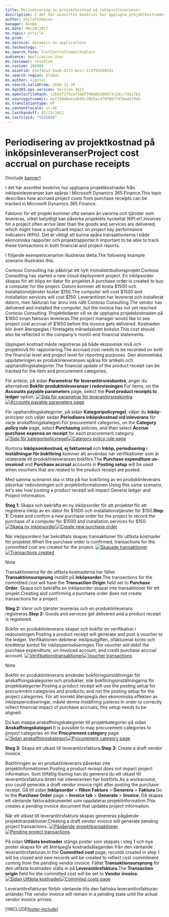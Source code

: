 ```yaml
---
title: Periodisering av projektkostnad på inköpsinleveranser
description: I det här avsnittet beskrivs hur upplupna projektkostnader från inköpsinleveranser kan spåras i Microsoft Dynamics 365 Finance.
author: ShylaThompson
manager: AnnBe
ms.date: 06/20/2017
ms.topic: article
ms.prod: ''
ms.service: dynamics-ax-applications
ms.technology: ''
ms.search.form: CostControlCommittedCost
audience: Application User
ms.reviewer: roschlom
ms.custom: 266984
ms.assetid: 61e7d2a3-5aab-4113-bccc-213f932885d2
ms.search.region: Global
ms.author: sigitac
ms.search.validFrom: 2016-11-30
ms.dyn365.ops.version: Version 1611
ms.openlocfilehash: c2b92f1f5caf34bf798b86380b73c2dcc7de17b3
ms.sourcegitcommit: eaf330dbee1db96c20d5ac479f007747bea079eb
ms.translationtype: HT
ms.contentlocale: sv-SE
ms.lasthandoff: 02/15/2021
ms.locfileid: "5231650"
---
```

# <a name="project-cost-accrual-on-purchase-receipts"></a><span data-ttu-id="98aa6-103">Periodisering av projektkostnad på inköpsinleveranser</span><span class="sxs-lookup"><span data-stu-id="98aa6-103">Project cost accrual on purchase receipts</span></span>

[!include [banner](../includes/banner.md)]

<span data-ttu-id="98aa6-104">I det här avsnittet beskrivs hur upplupna projektkostnader från inköpsinleveranser kan spåras i Microsoft Dynamics 365 Finance.</span><span class="sxs-lookup"><span data-stu-id="98aa6-104">This topic describes how accrued project costs from purchase receipts can be tracked in Microsoft Dynamics 365 Finance.</span></span> 

<span data-ttu-id="98aa6-105">Fakturor för ett projekt kommer ofta senare än varorna och tjänster som levereras, vilket betydligt kan påverka projektets nyckeltal (KPI:er).</span><span class="sxs-lookup"><span data-stu-id="98aa6-105">Invoices for a project often arrive later than the goods and services are delivered, which might have a significant impact on project key performance indicators (KPIs).</span></span> <span data-ttu-id="98aa6-106">Det är viktigt att kunna spåra transaktionerna i både ekonomiska rapporter och projektrapporter.</span><span class="sxs-lookup"><span data-stu-id="98aa6-106">It important to be able to track these transactions in both financial and project reports.</span></span>

<span data-ttu-id="98aa6-107">I följande exempelscenarion illustreras detta.</span><span class="sxs-lookup"><span data-stu-id="98aa6-107">The following example scenario illustrates this.</span></span> 

<span data-ttu-id="98aa6-108">Contoso Consulting har påbörjat ett nytt molndistributionsprojekt.</span><span class="sxs-lookup"><span data-stu-id="98aa6-108">Contoso Consulting has started a new cloud deployment project.</span></span> <span data-ttu-id="98aa6-109">En inköpsorder skapas för att köpa en dator för projektet.</span><span class="sxs-lookup"><span data-stu-id="98aa6-109">A purchase order is created to buy a computer for the project.</span></span> <span data-ttu-id="98aa6-110">Datorn kommer att kosta $1500 och installationstjänster kostar $150.</span><span class="sxs-lookup"><span data-stu-id="98aa6-110">The computer will cost $1500 and installation services will cost $150.</span></span> <span data-ttu-id="98aa6-111">Leverantören har levererat och installerat datorn, men fakturan har ännu inte nått Contoso Consulting.</span><span class="sxs-lookup"><span data-stu-id="98aa6-111">The vendor has delivered and installed the computer, but the invoice has not yet reached Contoso Consulting.</span></span> <span data-ttu-id="98aa6-112">Projektledaren vill se de upplupna projektkostnaden på $1650 innan fakturan levereras.</span><span class="sxs-lookup"><span data-stu-id="98aa6-112">The project manager would like to see project cost accrual of $1650 before the invoice gets delivered.</span></span> <span data-ttu-id="98aa6-113">Kostnaden bör även återspeglas i företagets månadsslutet bokslut.</span><span class="sxs-lookup"><span data-stu-id="98aa6-113">This cost should also be reflected in the company's month end financial statements.</span></span> 

<span data-ttu-id="98aa6-114">Upplupen kostnad måste registreras på både ekonomisk nivå och projektnivå för rapportering.</span><span class="sxs-lookup"><span data-stu-id="98aa6-114">The accrued cost needs to be recorded on both the financial level and project level for reporting purposes.</span></span> <span data-ttu-id="98aa6-115">Den ekonomiska uppdateringen av produktinleveransen spåras för artikeln och upphandlingskategorier.</span><span class="sxs-lookup"><span data-stu-id="98aa6-115">The financial update of the product receipt can be tracked for the item and procurement categories.</span></span> 

<span data-ttu-id="98aa6-116">För artiklar, på sidan **Parametrar för leverantörsreskontra**, anger du alternativet **Bokför produktinleveranser i redovisningen**.</span><span class="sxs-lookup"><span data-stu-id="98aa6-116">For items, on the **Accounts payable parameters** page, select the **Post product receipts to ledger** option.</span></span>
<span data-ttu-id="98aa6-117">[![Sida för parametrar för leverantörsreskontra](./media/accruals1-1024x409.png)](./media/accruals1.png)</span><span class="sxs-lookup"><span data-stu-id="98aa6-117">[![Accounts payable parameters page](./media/accruals1-1024x409.png)](./media/accruals1.png)</span></span> 

<span data-ttu-id="98aa6-118">För upphandlingskategorier, på sidan **Kategoripolicyregel**, väljer du **Inköp**-principer och väljer sedan **Periodisera inköpskostnad vid inleverans** för varje anskaffningskategori.</span><span class="sxs-lookup"><span data-stu-id="98aa6-118">For procurement categories, on the **Category policy rule** page, select **Purchasing** policies, and then select **Accrue purchase expense on receipt** for each procurement category.</span></span>
<span data-ttu-id="98aa6-119">[![Sida för kategoripolicyregel](./media/accruals2-1024x569.png)](./media/accruals2.png)</span><span class="sxs-lookup"><span data-stu-id="98aa6-119">[![Category policy rule page](./media/accruals2-1024x569.png)](./media/accruals2.png)</span></span> 

<span data-ttu-id="98aa6-120">Kontona **Inköpsomkostnad, ej fakturerad** och **Inköp, periodisering** i **Inställningar för bokföring** kommer att användas när verifikationer som är relaterade till produktinleveransen bokförs.</span><span class="sxs-lookup"><span data-stu-id="98aa6-120">The **Purchase expenditure un-invoiced** and **Purchase accrual** accounts in **Posting setup** will be used when vouchers that are related to the product receipt are posted.</span></span>

<span data-ttu-id="98aa6-121">Med samma scenariot ska vi titta på hur bokföring av en produktinleverans påverkar redovisningen och projektinformationen.</span><span class="sxs-lookup"><span data-stu-id="98aa6-121">Using this same scenario, let's see how posting a product receipt will impact General ledger and Project information.</span></span> 

<span data-ttu-id="98aa6-122">**Steg 1:** Skapa och bekräfta en ny inköpsorder för att projektet för att registrera inköp av en dator för $1500 och installationstjänster för $150.</span><span class="sxs-lookup"><span data-stu-id="98aa6-122">**Step 1:** Create and confirm a new purchase order for the project to record the purchase of a computer for $1500 and installation services for $150.</span></span>
<span data-ttu-id="98aa6-123">[![Skapa ny inköpsorder](./media/accruals4-1024x497.png)](./media/accruals4.png)</span><span class="sxs-lookup"><span data-stu-id="98aa6-123">[![Create new purchase order](./media/accruals4-1024x497.png)](./media/accruals4.png)</span></span> 

<span data-ttu-id="98aa6-124">När inköpsordern har bekräftats skapas transaktioner för utfästa kostnader för projektet.</span><span class="sxs-lookup"><span data-stu-id="98aa6-124">When the purchase order is confirmed, transactions for the committed cost are created for the project.</span></span> 
<span data-ttu-id="98aa6-125">[![Skapade transaktioner](./media/accruals5-1024x219.png)](./media/accruals5.png)</span><span class="sxs-lookup"><span data-stu-id="98aa6-125">[![Transactions created](./media/accruals5-1024x219.png)](./media/accruals5.png)</span></span> 

> [!NOTE]
> <span data-ttu-id="98aa6-126">Transaktionerna för de utfästa kostnaderna har fältet **Transaktionsursprung** inställt på **Inköpsorder**.</span><span class="sxs-lookup"><span data-stu-id="98aa6-126">The transactions for the committed cost will have the **Transaction Origin** field set to **Purchase Order**.</span></span> <span data-ttu-id="98aa6-127">Skapa och bekräfta en inköpsorder skapar inte transaktioner för ett projekt.</span><span class="sxs-lookup"><span data-stu-id="98aa6-127">Creating and confirming a purchase order does not create transactions for a project.</span></span> 

<span data-ttu-id="98aa6-128">**Steg 2:** Varor och tjänster levereras och en produktinleverans registreras.</span><span class="sxs-lookup"><span data-stu-id="98aa6-128">**Step 2:** Goods and services get delivered and a product receipt is registered.</span></span> 

<span data-ttu-id="98aa6-129">Bokför en produktinleverans skapar och bokför en verifikation i redovisningen.</span><span class="sxs-lookup"><span data-stu-id="98aa6-129">Posting a product receipt will generate and post a voucher to the ledger.</span></span> <span data-ttu-id="98aa6-130">Verifikationen debiterar inköpsutgiften, ofakturerat konto och krediterar kontot för inköpsperiodiseringen.</span><span class="sxs-lookup"><span data-stu-id="98aa6-130">The voucher will debit the purchase expenditure, un-invoiced account, and credit purchase accrual account.</span></span> 
<span data-ttu-id="98aa6-131">[![Verifikationstransaktioner](./media/accruals6-1024x214.png)](./media/accruals6.png)</span><span class="sxs-lookup"><span data-stu-id="98aa6-131">[![Voucher transactions](./media/accruals6-1024x214.png)](./media/accruals6.png)</span></span>

> [!NOTE]
> <span data-ttu-id="98aa6-132">Bokför en produktinleverans använder bokföringsinställningar för anskaffningskategorier och produkter, inte bokföringsinställningarna för projektkategorier.</span><span class="sxs-lookup"><span data-stu-id="98aa6-132">Posting a product receipt will use the posting setup for procurement categories and products, and not the posting setup for the project categories.</span></span> <span data-ttu-id="98aa6-133">För att korrekt återspegla den ekonomiska effekten av inköpsperiodiseringar, måste denna inställning justeras.</span><span class="sxs-lookup"><span data-stu-id="98aa6-133">In order to correctly reflect financial impact of purchase accruals, this setup needs to be aligned.</span></span> 

<span data-ttu-id="98aa6-134">Du kan mappa anskaffningskategorier till projektkategorier på sidan **Anskaffningskategori**.</span><span class="sxs-lookup"><span data-stu-id="98aa6-134">It is possible to map procurement categories to project categories on the **Procurement category** page.</span></span>
<span data-ttu-id="98aa6-135">[![Sidan anskaffningskategori](./media/accruals7-1024x390.png)](./media/accruals7.png)</span><span class="sxs-lookup"><span data-stu-id="98aa6-135">[![Procurement category page](./media/accruals7-1024x390.png)](./media/accruals7.png)</span></span>

<span data-ttu-id="98aa6-136">**Steg 3:** Skapa ett utkast till leverantörsfaktura.</span><span class="sxs-lookup"><span data-stu-id="98aa6-136">**Step 3:** Create a draft vendor invoice.</span></span> 

<span data-ttu-id="98aa6-137">Bokföringen av en produktinleverans påverkar inte projektinformationen.</span><span class="sxs-lookup"><span data-stu-id="98aa6-137">Posting a product receipt does not impact project information.</span></span> <span data-ttu-id="98aa6-138">Som tillfällig lösning kan du generera du ett utkast till leverantörsfaktura direkt när inleveransen har bokförts.</span><span class="sxs-lookup"><span data-stu-id="98aa6-138">As a workaround, you could generate a draft vendor invoice right after posting the purchase receipt.</span></span> <span data-ttu-id="98aa6-139">Gå till sidan **Inköpsorder** &gt; **fliken Faktura** &gt; **Generera** &gt; **Faktura**.</span><span class="sxs-lookup"><span data-stu-id="98aa6-139">Go to the **Purchase Order** page &gt; **Invoice tab** &gt; **Generate** &gt; **Invoice**.</span></span> <span data-ttu-id="98aa6-140">Då skapas ett väntande fakturadokumentet som uppdaterar projektinformation.</span><span class="sxs-lookup"><span data-stu-id="98aa6-140">This creates a pending invoice document that updates project information.</span></span> 

<span data-ttu-id="98aa6-141">När ett utkast till leverantörsfaktura skapas genereras pågående projekttransaktioner.</span><span class="sxs-lookup"><span data-stu-id="98aa6-141">Creating a draft vendor invoice will generate pending project transactions.</span></span> 
<span data-ttu-id="98aa6-142">[![Pågående projekttransaktioner](./media/accruals8-1024x225.png)](./media/accruals8.png)</span><span class="sxs-lookup"><span data-stu-id="98aa6-142">[![Pending project transactions](./media/accruals8-1024x225.png)](./media/accruals8.png)</span></span> 

<span data-ttu-id="98aa6-143">På sidan **Utfästa kostnader** stängs poster som skapats i steg 1 och nya poster skapas för att återspegla kostnadsåtaganden från den väntande leverantörsfakturan.</span><span class="sxs-lookup"><span data-stu-id="98aa6-143">In the **Committed cost** page, records created in step 1 will be closed and new records will be created to reflect cost commitment coming from the pending vendor invoice.</span></span> <span data-ttu-id="98aa6-144">Fältet **Transaktionsursprung** för den utfästa kostnaden ställs in på **Leverantörsfaktura**.</span><span class="sxs-lookup"><span data-stu-id="98aa6-144">The **Transaction origin** field for the committed cost will be set to **Vendor invoice**.</span></span>
<span data-ttu-id="98aa6-145">[![Sidan Utfästa kostnader](./media/accruals9-1024x200.png)](./media/accruals9.png)</span><span class="sxs-lookup"><span data-stu-id="98aa6-145">[![Commited costs page](./media/accruals9-1024x200.png)](./media/accruals9.png)</span></span>

<span data-ttu-id="98aa6-146">Leverantörsfakturan förblir väntande tills den faktiska leverantörsfakturan anländer.</span><span class="sxs-lookup"><span data-stu-id="98aa6-146">The vendor invoice will remain in a pending state until the actual vendor invoice arrives.</span></span>





[!INCLUDE[footer-include](../../includes/footer-banner.md)]